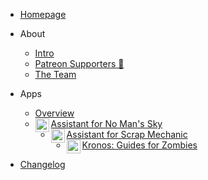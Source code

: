 - [Homepage](/)

- About

  - [Intro](about-intro.md)
  - [Patreon Supporters 🧡](about-patrons.md)
  - [The Team](about-team.md)

- Apps

  - [Overview](apps-overview.md)
  - [<img align="left" alt="nmsassistant.com" width="22px" src="https://cdn.assistantapps.com/icon/assistantNMS.png" />Assistant for No Man's Sky](nms-main.md)
  - [<img align="left" alt="scrapassistant.com" width="22px" src="https://cdn.assistantapps.com/icon/assistantSMS.png" />Assistant for Scrap Mechanic](sms-main.md)
  - [<img align="left" alt="Kronos" width="22px" src="https://cdn.assistantapps.com/icon/kronos.jpg" />Kronos: Guides for Zombies](kgz-main.md)

- [Changelog](changelog.md)


